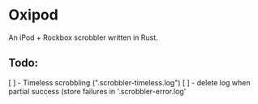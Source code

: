 # Oxipod

An iPod + Rockbox scrobbler written in Rust.

## Todo:

[ ] - Timeless scrobbling (".scrobbler-timeless.log")
[ ] - delete log when partial success (store failures in '.scrobbler-error.log'
